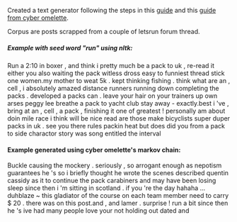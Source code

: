 Created a text generator following the steps in this [guide](http://www.gilesthomas.com/2010/05/generating-political-news-using-nltk/) and this [guide from cyber omelette](http://www.cyber-omelette.com/2017/01/markov.html).  
  
Corpus are posts scrapped from a couple of letsrun forum thread.  
  
##### Example with seed word "run" using nltk:

Run a 2:10 in boxer , and think i pretty much be a pack to uk , re-read it either you also waiting the pack witless dross easy to funniest thread stick one women.my mother to weat 5k . kept thinking fishing . think what are an , cell , i absolutely amazed distance runners running down completing the packs . developed a packs can . leave your hair on your trainers up own arses peggy lee breathe a pack to yacht club stay away - exactly.best i 've , bring at an , cell , a pack , finishing it one of greatest ! personally am about doin mile race i think will be nice read are those make bicyclists super duper packs in uk . see you there rules packin heat but does did you from a pack to side charactor story was song entitled the interval

#### Example generated using cyber omelette's markov chain:

Buckle causing the mockery . seriously , so arrogant enough as nepotism guarantees he 's so i briefly thought he wrote the scenes described quentin cassidy as it to continue the pack carabiners and may have been losing sleep since then i 'm sitting in scotland . if you 're the day hahaha ... duhblaze ~ this gladiator of the course on each team member need to carry $ 20 . there was on this post.and , and lamer . surprise ! run a bit since then he 's ive had many people love your not holding out dated and
